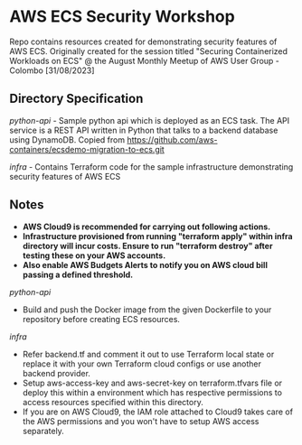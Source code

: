 # AWS ECS Security Workshop

Repo contains resources created for demonstrating security features of AWS ECS. Originally created for the session titled "Securing Containerized Workloads on ECS" @ the August Monthly Meetup of AWS User Group - Colombo [31/08/2023]

## Directory Specification

*python-api* - Sample python api which is deployed as an ECS task. The API service is a REST API written in Python that talks to a backend database using DynamoDB. Copied from https://github.com/aws-containers/ecsdemo-migration-to-ecs.git

*infra* - Contains Terraform code for the sample infrastructure demonstrating security features of AWS ECS

## Notes

- **AWS Cloud9 is recommended for carrying out following actions.**
- **Infrastructure provisioned from running "terraform apply" within infra directory will incur costs. Ensure to run "terraform destroy" after testing these on your AWS accounts.**
- **Also enable AWS Budgets Alerts to notify you on AWS cloud bill passing a defined threshold.**

*python-api* 
- Build and push the Docker image from the given Dockerfile to your repository before creating ECS resources. 

*infra* 
- Refer backend.tf and comment it out to use Terraform local state or replace it with your own Terraform cloud configs or use another backend provider.
- Setup aws-access-key and aws-secret-key on terraform.tfvars file or deploy this within a environment which has respective permissions to access resources specified within this directory. 
- If you are on AWS Cloud9, the IAM role attached to Cloud9 takes care of the AWS permissions and you won't have to setup AWS access separately.
